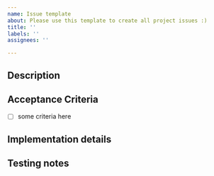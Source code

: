 ```yaml
---
name: Issue template
about: Please use this template to create all project issues :)
title: ''
labels: ''
assignees: ''

---
```


## Description
 <!--- Description here --->

## Acceptance Criteria

<!--- Add acceptance criteria in check boxes below --->
- [ ] some criteria here

## Implementation details
<!--- Add implementation details if there are any. n/a if not --->

## Testing notes
<!--- Add testing notes if there are any. n/a if not --->
